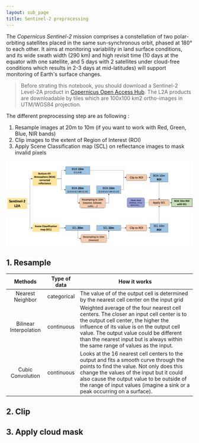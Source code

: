 ```yaml
---
layout: sub_page
title: Sentinel-2 preprocessing 
---
```


<a href="https://nicolasdeffense.github.io/eo-toolbox/notebooks/4_Sentinel_2_preprocessing/sentinel_2_prepro.html"> <i class="fas fa-eye fa-lg"></i></a>
<a href="https://nicolasdeffense.github.io/eo-toolbox/notebooks/4_Sentinel_2_preprocessing/sentinel_2_prepro.ipynb"> <i class="fas fa-download fa-lg"></i></a>


The *Copernicus Sentinel-2* mission comprises a constellation of two polar-orbiting satellites placed in the same sun-synchronous orbit, phased at 180° to each other. It aims at monitoring variability in land surface conditions, and its wide swath width (290 km) and high revisit time (10 days at the equator with one satellite, and 5 days with 2 satellites under cloud-free conditions which results in 2-3 days at mid-latitudes) will support monitoring of Earth's surface changes.

> Before strating this notebook, you should download a Sentinel-2 Level-2A product in <a href="https://scihub.copernicus.eu/dhus/#/home" target="_blank">Copernicus Open Access Hub</a>. The L2A products are downloadable by tiles which are 100x100 km2 ortho-images in UTM/WGS84 projection.

The different preprocessing step are as following :

1. Resample images at 20m to 10m (if you want to work with Red, Green, Blue, NIR bands)
2. Clip images to the extent of Region of Interest (ROI)
3. Apply Scene Classification map (SCL) on reflectance images to mask invalid pixels

<img src="./notebooks/4_Sentinel_2_preprocessing/figures/prepro_S2.png" width="1000">


## 1. Resample

| Methods | Type of data | How it works |
|:---------:|:----------:| ---- |
| Nearest Neighbor | categorical| The value of of the output cell is determined by the nearest cell center on the input grid |
| Bilinear Interpolation | continuous |  Weighted average of the four nearest cell centers. The closer an input cell center is to the output cell center, the higher the influence of its value is on the output cell value. The output value could be different than the nearest input but is always within the same range of values as the input.|
| Cubic Convolution | continuous | Looks at the 16 nearest cell centers to the output and fits a smooth curve through the points to find the value. Not only does this change the values of the input but it could also cause the output value to be outside of the range of input values (imagine a sink or a peak occurring on a surface). |

## 2. Clip



## 3. Apply cloud mask

